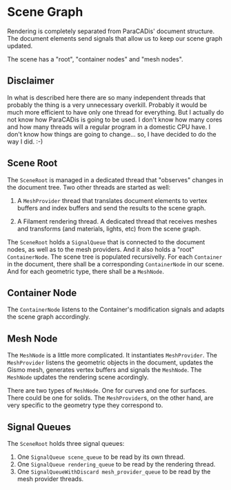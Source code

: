 Scene Graph
===========

Rendering is completely separated from ParaCADis' document structure.
The document elements send signals
that allow us to keep our scene graph updated.

The scene has a "root", "container nodes" and "mesh nodes".


Disclaimer
----------

In what is described here there are so many independent threads
that probably the thing is a very unnecessary overkill.
Probably it would be much more efficient to have only one thread
for everything. But I actually do not know how ParaCADis is going
to be used. I don't know how many cores and how many threads will
a regular program in a domestic CPU have. I don't know how things
are going to change... so, I have decided to do the way I did. :-)


Scene Root
----------

The `SceneRoot` is managed in a dedicated thread that "observes" changes
in the document tree. Two other threads are started as well:

1. A `MeshProvider` thread that translates document elements to
   vertex buffers and index buffers and send the results to
   the scene graph.

2. A Filament rendering thread. A dedicated thread that receives
   meshes and transforms (and materials, lights, etc) from
   the scene graph.

The `SceneRoot` holds a `SignalQueue` that is connected
to the document nodes, as well as to the mesh providers.
And it also holds a "root" `ContainerNode`.
The scene tree is populated recursivelly.
For each `Container` in the document,
there shall be a corresponding `ContainerNode` in our scene.
And for each geometric type, there shall be a `MeshNode`.


Container Node
--------------

The `ContainerNode` listens to the Container's modification signals
and adapts the scene graph accordingly.


Mesh Node
---------

The `MeshNode` is a little more complicated.
It instantiates `MeshProvider`.
The `MeshProvider` listens the geometric objects in the document,
updates the Gismo mesh, generates vertex buffers and signals the `MeshNode`.
The `MeshNode` updates the rendering scene acordingly.

There are two types of `MeshNode`.
One for curves and one for surfaces.
There could be one for solids.
The `MeshProvider`s, on the other hand,
are very specific to the geometry type they correspond to.


Signal Queues
-------------

The `SceneRoot` holds three signal queues:

1. One `SignalQueue scene_queue` to be read by its own thread.
2. One `SignalQueue rendering_queue` to be read by the rendering thread.
3. One `SignalQueueWithDiscard mesh_provider_queue` to be read by the
   mesh provider threads.
